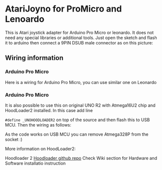 # AtariJoyno for ProMicro and Lenoardo

This is Atari joystick adapter for Arduino Pro Micro or leonardo. It does not need any special libraries or additional tools.
Just open the sketch and flash it to arduino then connect a 9PIN DSUB male connector as on this picture:

## Wiring information

### Arduino Pro Micro

Here is a wiring for Arduino Pro Micro, you can use similar one on Leonardo



### Arduino Pro Micro

It is also possible to use this on original UNO R2 with Atmega16U2 chip and HoodLoader2 installed. In this case add line

```#define _UNOHOODLOADER2```
 on top of the source and then flash this to USB MCU. Then the wiring as follows:


As the code works on USB MCU you can remove Atmega328P from the socket :)

More information on HoodLoader2:

Hoodloader 2
[Hoodloader github repo](https://github.com/NicoHood/HoodLoader2)
Check Wiki section for Hardware and Software installatio instruction

